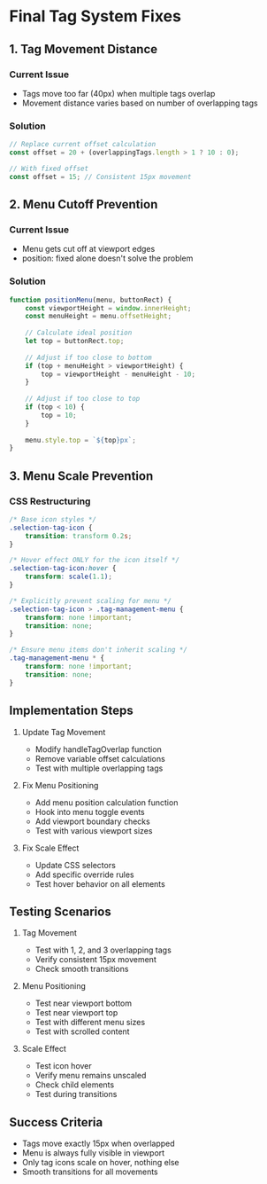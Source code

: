 # Final Tag System Fixes

## 1. Tag Movement Distance

### Current Issue
- Tags move too far (40px) when multiple tags overlap
- Movement distance varies based on number of overlapping tags

### Solution
```javascript
// Replace current offset calculation
const offset = 20 + (overlappingTags.length > 1 ? 10 : 0);

// With fixed offset
const offset = 15; // Consistent 15px movement
```

## 2. Menu Cutoff Prevention

### Current Issue
- Menu gets cut off at viewport edges
- position: fixed alone doesn't solve the problem

### Solution
```javascript
function positionMenu(menu, buttonRect) {
    const viewportHeight = window.innerHeight;
    const menuHeight = menu.offsetHeight;
    
    // Calculate ideal position
    let top = buttonRect.top;
    
    // Adjust if too close to bottom
    if (top + menuHeight > viewportHeight) {
        top = viewportHeight - menuHeight - 10;
    }
    
    // Adjust if too close to top
    if (top < 10) {
        top = 10;
    }
    
    menu.style.top = `${top}px`;
}
```

## 3. Menu Scale Prevention

### CSS Restructuring
```css
/* Base icon styles */
.selection-tag-icon {
    transition: transform 0.2s;
}

/* Hover effect ONLY for the icon itself */
.selection-tag-icon:hover {
    transform: scale(1.1);
}

/* Explicitly prevent scaling for menu */
.selection-tag-icon > .tag-management-menu {
    transform: none !important;
    transition: none;
}

/* Ensure menu items don't inherit scaling */
.tag-management-menu * {
    transform: none !important;
    transition: none;
}
```

## Implementation Steps

1. Update Tag Movement
   - Modify handleTagOverlap function
   - Remove variable offset calculations
   - Test with multiple overlapping tags

2. Fix Menu Positioning
   - Add menu position calculation function
   - Hook into menu toggle events
   - Add viewport boundary checks
   - Test with various viewport sizes

3. Fix Scale Effect
   - Update CSS selectors
   - Add specific override rules
   - Test hover behavior on all elements

## Testing Scenarios

1. Tag Movement
   - Test with 1, 2, and 3 overlapping tags
   - Verify consistent 15px movement
   - Check smooth transitions

2. Menu Positioning
   - Test near viewport bottom
   - Test near viewport top
   - Test with different menu sizes
   - Test with scrolled content

3. Scale Effect
   - Test icon hover
   - Verify menu remains unscaled
   - Check child elements
   - Test during transitions

## Success Criteria

- Tags move exactly 15px when overlapped
- Menu is always fully visible in viewport
- Only tag icons scale on hover, nothing else
- Smooth transitions for all movements